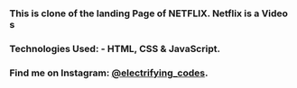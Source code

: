 ### This is clone of the landing Page of NETFLIX. Netflix is a Video s

### Technologies Used: - HTML, CSS & JavaScript.

### Find me on Instagram: [@electrifying_codes][instagram].

[instagram]: https://www.instagram.com/electrifying_codes
